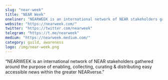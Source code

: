 ```yaml
---
slug: "near-week"
title: "NEAR Week"
oneliner: "NEARWEEK is an international network of NEAR stakeholders gathered around the purpose of enabling, collecting, curating & distributing easy accessible news within the greater NEARverse."
website: "https://nearweek.com/"
twitter: "https://twitter.com/nearweek"
telegram: "https://t.me/nearweek"
medium: "https://nearweek.medium.com/"
category: guild, awareness
logo: /img/near-week.png
---
```


“NEARWEEK is an international network of NEAR stakeholders gathered around the purpose of enabling, collecting, curating & distributing easy accessible news within the greater NEARverse.”
